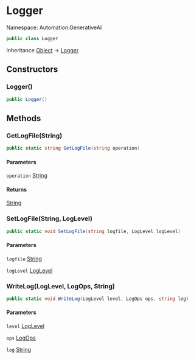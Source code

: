 # Logger

Namespace: Automation.GenerativeAI

```csharp
public class Logger
```

Inheritance [Object](https://docs.microsoft.com/en-us/dotnet/api/system.object) → [Logger](./automation.generativeai.logger.md)

## Constructors

### **Logger()**

```csharp
public Logger()
```

## Methods

### **GetLogFile(String)**

```csharp
public static string GetLogFile(string operation)
```

#### Parameters

`operation` [String](https://docs.microsoft.com/en-us/dotnet/api/system.string)<br>

#### Returns

[String](https://docs.microsoft.com/en-us/dotnet/api/system.string)<br>

### **SetLogFile(String, LogLevel)**

```csharp
public static void SetLogFile(string logfile, LogLevel logLevel)
```

#### Parameters

`logfile` [String](https://docs.microsoft.com/en-us/dotnet/api/system.string)<br>

`logLevel` [LogLevel](./automation.generativeai.loglevel.md)<br>

### **WriteLog(LogLevel, LogOps, String)**

```csharp
public static void WriteLog(LogLevel level, LogOps ops, string log)
```

#### Parameters

`level` [LogLevel](./automation.generativeai.loglevel.md)<br>

`ops` [LogOps](./automation.generativeai.logops.md)<br>

`log` [String](https://docs.microsoft.com/en-us/dotnet/api/system.string)<br>
